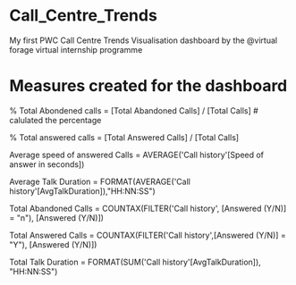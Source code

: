 # Call_Centre_Trends
My first PWC Call Centre Trends Visualisation dashboard by the @virtual forage virtual internship programme 
# Measures created for the dashboard
% Total Abondened calls = [Total Abandoned Calls] / [Total Calls] # calulated the percentage

% Total answered calls = [Total Answered Calls] / [Total Calls] 

Average speed of answered Calls = AVERAGE('Call history'[Speed of answer in seconds])

Average Talk Duration = FORMAT(AVERAGE('Call history'[AvgTalkDuration]),"HH:NN:SS")

Total Abandoned Calls = COUNTAX(FILTER('Call history', [Answered (Y/N)] = "n"), [Answered (Y/N)])

Total Answered Calls = COUNTAX(FILTER('Call history',[Answered (Y/N)] = "Y"), [Answered (Y/N)])

Total Talk Duration = FORMAT(SUM('Call history'[AvgTalkDuration]), "HH:NN:SS")
